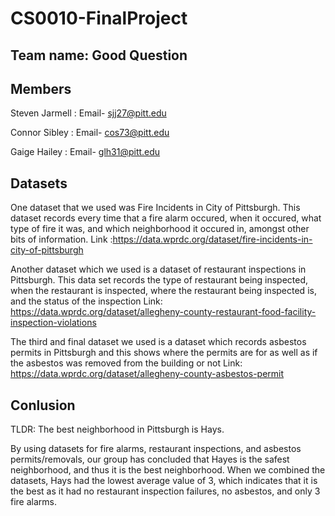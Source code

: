 # CS0010-FinalProject

## Team name: Good Question

## Members

Steven Jarmell : Email- sjj27@pitt.edu

Connor Sibley : Email- cos73@pitt.edu

Gaige Hailey : Email- glh31@pitt.edu

## Datasets

One dataset that we used was Fire Incidents in City of Pittsburgh. This
dataset records every time that a fire alarm occured, when it occured,
what type of fire it was, and which neighborhood it occured in, amongst
other bits of information.
Link :https://data.wprdc.org/dataset/fire-incidents-in-city-of-pittsburgh

Another dataset which we used is a dataset of restaurant inspections in 
Pittsburgh. This data set records the type of restaurant being inspected,
when the restaurant is inspected, where the restaurant being inspected is,
and the status of the inspection
Link: https://data.wprdc.org/dataset/allegheny-county-restaurant-food-facility-inspection-violations

The third and final dataset we used is a dataset which records asbestos 
permits in Pittsburgh and this shows where the permits are for as well as
if the asbestos was removed from the building or not
Link: https://data.wprdc.org/dataset/allegheny-county-asbestos-permit

## Conlusion 

TLDR: The best neighborhood in Pittsburgh is Hays. 

By using datasets for fire alarms, restaurant inspections, and asbestos permits/removals, our group has concluded
that Hayes is the safest neighborhood, and thus it is the best neighborhood. When we combined the datasets, Hays
had the lowest average value of 3, which indicates that it is the best as it had no restaurant inspection failures,
no asbestos, and only 3 fire alarms.